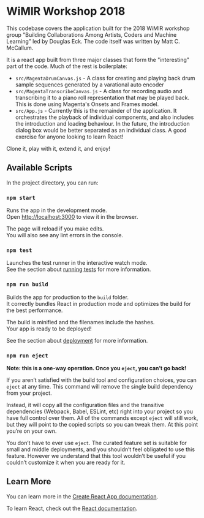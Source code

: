 WiMIR Workshop 2018
===

This codebase covers the application built for the 2018 WiMIR workshop group "Building Collaborations Among Artists, Coders and Machine Learning” led by Douglas Eck. The code itself was written by Matt C. McCallum.

It is a react app built from three major classes that form the "interesting" part of the code. Much of the rest is boilerplate:
 - `src/MagentaDrumCanvas.js` - A class for creating and playing back drum sample sequences generated by a varational auto encoder
 - `src/MagentaTranscribeCanvas.js` - A class for recording audio and transcribing it to a piano roll representation that may be played back. This is done using Magenta's Onsets and Frames model.
 - `src/App.js` - Currently this is the remainder of the application. It orchestrates the playback of individual components, and also includes the introduction and loading behaviour. In the future, the introduction dialog box would be better separated as an individual class. A good exercise for anyone looking to learn React!

Clone it, play with it, extend it, and enjoy!

## Available Scripts

In the project directory, you can run:

### `npm start`

Runs the app in the development mode.<br>
Open [http://localhost:3000](http://localhost:3000) to view it in the browser.

The page will reload if you make edits.<br>
You will also see any lint errors in the console.

### `npm test`

Launches the test runner in the interactive watch mode.<br>
See the section about [running tests](https://facebook.github.io/create-react-app/docs/running-tests) for more information.

### `npm run build`

Builds the app for production to the `build` folder.<br>
It correctly bundles React in production mode and optimizes the build for the best performance.

The build is minified and the filenames include the hashes.<br>
Your app is ready to be deployed!

See the section about [deployment](https://facebook.github.io/create-react-app/docs/deployment) for more information.

### `npm run eject`

**Note: this is a one-way operation. Once you `eject`, you can’t go back!**

If you aren’t satisfied with the build tool and configuration choices, you can `eject` at any time. This command will remove the single build dependency from your project.

Instead, it will copy all the configuration files and the transitive dependencies (Webpack, Babel, ESLint, etc) right into your project so you have full control over them. All of the commands except `eject` will still work, but they will point to the copied scripts so you can tweak them. At this point you’re on your own.

You don’t have to ever use `eject`. The curated feature set is suitable for small and middle deployments, and you shouldn’t feel obligated to use this feature. However we understand that this tool wouldn’t be useful if you couldn’t customize it when you are ready for it.

## Learn More

You can learn more in the [Create React App documentation](https://facebook.github.io/create-react-app/docs/getting-started).

To learn React, check out the [React documentation](https://reactjs.org/).
